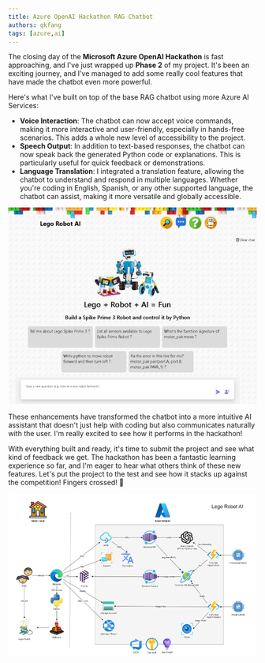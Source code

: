 ```yaml
---
title: Azure OpenAI Hackathon RAG Chatbot
authors: qkfang
tags: [azure,ai]
---
```


The closing day of the **Microsoft Azure OpenAI Hackathon** is fast approaching, and I've just wrapped up **Phase 2** of my project. It's been an exciting journey, and I've managed to add some really cool features that have made the chatbot even more powerful.

Here's what I've built on top of the base RAG chatbot using more Azure AI Services:

- **Voice Interaction**: The chatbot can now accept voice commands, making it more interactive and user-friendly, especially in hands-free scenarios. This adds a whole new level of accessibility to the project.
- **Speech Output**: In addition to text-based responses, the chatbot can now speak back the generated Python code or explanations. This is particularly useful for quick feedback or demonstrations.
- **Language Translation**: I integrated a translation feature, allowing the chatbot to understand and respond in multiple languages. Whether you're coding in English, Spanish, or any other supported language, the chatbot can assist, making it more versatile and globally accessible.

![alt text](images/azure-openai-hackathon-app.png)

These enhancements have transformed the chatbot into a more intuitive AI assistant that doesn't just help with coding but also communicates naturally with the user. I'm really excited to see how it performs in the hackathon!

With everything built and ready, it's time to submit the project and see what kind of feedback we get. The hackathon has been a fantastic learning experience so far, and I'm eager to hear what others think of these new features. Let's put the project to the test and see how it stacks up against the competition! Fingers crossed! 🤞

![alt text](images/azure-openai-hackathon-solution.png)